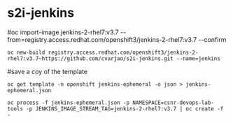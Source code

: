 # s2i-jenkins


#oc import-image jenkins-2-rhel7:v3.7 --from=registry.access.redhat.com/openshift3/jenkins-2-rhel7:v3.7 --confirm
```
oc new-build registry.access.redhat.com/openshift3/jenkins-2-rhel7:v3.7~https://github.com/cvarjao/s2i-jenkins.git --name=jenkins
```
#save a coy of the template
```
oc get template -n openshift jenkins-ephemeral -o json > jenkins-ephemeral.json
```
```
oc process -f jenkins-ephemeral.json -p NAMESPACE=csnr-devops-lab-tools -p JENKINS_IMAGE_STREAM_TAG=jenkins-2-rhel7:v3.7 | oc create -f -
```
